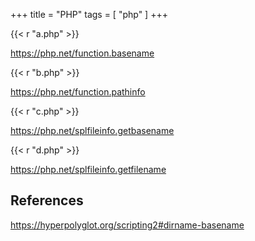 +++
title = "PHP"
tags = [ "php" ]
+++

{{< r "a.php" >}}

<https://php.net/function.basename>

{{< r "b.php" >}}

<https://php.net/function.pathinfo>

{{< r "c.php" >}}

<https://php.net/splfileinfo.getbasename>

{{< r "d.php" >}}

<https://php.net/splfileinfo.getfilename>

## References

<https://hyperpolyglot.org/scripting2#dirname-basename>
